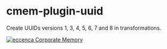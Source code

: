 # cmem-plugin-uuid

Create UUIDs versions 1, 3, 4, 5, 6, 7 and 8 in transformations.

[![eccenca Corporate Memory](https://img.shields.io/badge/eccenca-Corporate%20Memory-orange)](https://documentation.eccenca.com) 
